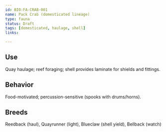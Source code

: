 ```yaml
---
id: BIO:FA-CRAB-001
name: Pack Crab (domesticated lineage)
type: fauna
status: Draft
tags: [domesticated, haulage, shell]
links:

---
```


## Use
Quay haulage; reef foraging; shell provides laminate for shields and fittings.

## Behavior
Food-motivated; percussion-sensitive (spooks with drums/horns).

## Breeds
Reedback (haul), Quayrunner (light), Blueclaw (shell yield), Bellback (watch)
